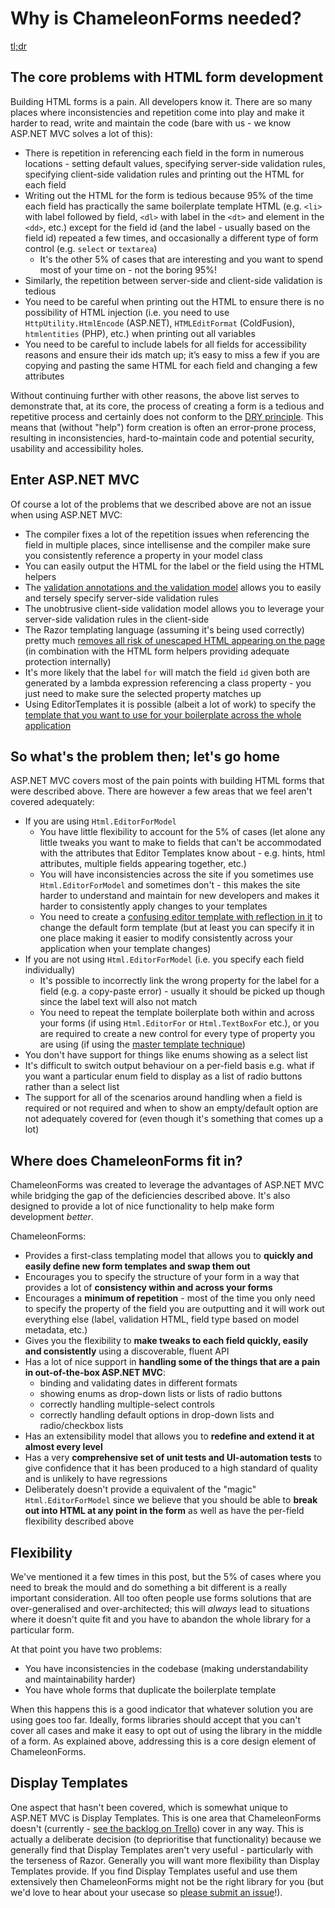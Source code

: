 # Why is ChameleonForms needed?

[tl;dr](why.md#where-does-chameleonforms-fit-in)

## The core problems with HTML form development

Building HTML forms is a pain. All developers know it. There are so many places where inconsistencies and repetition come into play and make it harder to read, write and maintain the code (bare with us - we know ASP.NET MVC solves a lot of this):

* There is repetition in referencing each field in the form in numerous locations - setting default values, specifying server-side validation rules, specifying client-side validation rules and printing out the HTML for each field
* Writing out the HTML for the form is tedious because 95% of the time each field has practically the same boilerplate template HTML (e.g. `<li>` with label followed by field, `<dl>` with label in the `<dt>` and element in the `<dd>`, etc.) except for the field id (and the label - usually based on the field id) repeated a few times, and occasionally a different type of form control (e.g. `select` or `textarea`)
    * It's the other 5% of cases that are interesting and you want to spend most of your time on - not the boring 95%!
* Similarly, the repetition between server-side and client-side validation is tedious
* You need to be careful when printing out the HTML to ensure there is no possibility of HTML injection (i.e. you need to use `HttpUtility.HtmlEncode` (ASP.NET), `HTMLEditFormat` (ColdFusion), `htmlentities` (PHP), etc.) when printing out all variables
* You need to be careful to include labels for all fields for accessibility reasons and ensure their ids match up; it’s easy to miss a few if you are copying and pasting the same HTML for each field and changing a few attributes

Without continuing further with other reasons, the above list serves to demonstrate that, at its core, the process of creating a form is a tedious and repetitive process and certainly does not conform to the [DRY principle](http://en.wikipedia.org/wiki/Don't_repeat_yourself). This means that (without "help") form creation is often an error-prone process, resulting in inconsistencies, hard-to-maintain code and potential security, usability and accessibility holes.

## Enter ASP.NET MVC

Of course a lot of the problems that we described above are not an issue when using ASP.NET MVC:

* The compiler fixes a lot of the repetition issues when referencing the field in multiple places, since intellisense and the compiler make sure you consistently reference a property in your model class
* You can easily output the HTML for the label or the field using the HTML helpers
* The [validation annotations and the validation model](http://robdmoore.id.au/blog/2012/04/27/unobtrusive-validation-in-asp-net-mvc-3-and-4/) allows you to easily and tersely specify server-side validation rules
* The unobtrusive client-side validation model allows you to leverage your server-side validation rules in the client-side
* The Razor templating language (assuming it's being used correctly) pretty much [removes all risk of unescaped HTML appearing on the page](http://www.bryanavery.co.uk/post/2013/05/15/Cross-Site-Attacks-XSS-.aspx) (in combination with the HTML form helpers providing adequate protection internally)
* It's more likely that the label `for` will match the field `id` given both are generated by a lambda expression referencing a class property - you just need to make sure the selected property matches up
* Using EditorTemplates it is possible (albeit a lot of work) to specify the [template that you want to use for your boilerplate across the whole application](http://bradwilson.typepad.com/blog/2009/10/aspnet-mvc-2-templates-part-1-introduction.html)

## So what's the problem then; let's go home
ASP.NET MVC covers most of the pain points with building HTML forms that were described above. There are however a few areas that we feel aren't covered adequately:

* If you are using `Html.EditorForModel`
    * You have little flexibility to account for the 5% of cases (let alone any little tweaks you want to make to fields that can't be accommodated with the attributes that Editor Templates know about - e.g. hints, html attributes, multiple fields appearing together, etc.)
    * You will have inconsistencies across the site if you sometimes use `Html.EditorForModel` and sometimes don't - this makes the site harder to understand and maintain for new developers and makes it harder to consistently apply changes to your templates
    * You need to create a [confusing editor template with reflection in it](http://bradwilson.typepad.com/blog/2009/10/aspnet-mvc-2-templates-part-3-default-templates.html) to change the default form template (but at least you can specify it in one place making it easier to modify consistently across your application when your template changes)
* If you are not using `Html.EditorForModel` (i.e. you specify each field individually)
    * It's possible to incorrectly link the wrong property for the label for a field (e.g. a copy-paste error) - usually it should be picked up though since the label text will also not match
    * You need to repeat the template boilerplate both within and across your forms (if using `Html.EditorFor` or `Html.TextBoxFor` etc.), or you are required to create a new control for every type of property you are using (if using the [master template technique](http://bradwilson.typepad.com/blog/2009/10/aspnet-mvc-2-templates-part-5-master-page-templates.html))
* You don't have support for things like enums showing as a select list
* It's difficult to switch output behaviour on a per-field basis e.g. what if you want a particular enum field to display as a list of radio buttons rather than a select list
* The support for all of the scenarios around handling when a field is required or not required and when to show an empty/default option are not adequately covered for (even though it's something that comes up a lot)

## Where does ChameleonForms fit in?
ChameleonForms was created to leverage the advantages of ASP.NET MVC while bridging the gap of the deficiencies described above. It's also designed to provide a lot of nice functionality to help make form development *better*.

ChameleonForms:

* Provides a first-class templating model that allows you to **quickly and easily define new form templates and swap them out**
* Encourages you to specify the structure of your form in a way that provides a lot of **consistency within and across your forms**
* Encourages a **minimum of repetition** - most of the time you only need to specify the property of the field you are outputting and it will work out everything else (label, validation HTML, field type based on model metadata, etc.)
* Gives you the flexibility to **make tweaks to each field quickly, easily and consistently** using a discoverable, fluent API
* Has a lot of nice support in **handling some of the things that are a pain in out-of-the-box ASP.NET MVC**:
    * binding and validating dates in different formats
    * showing enums as drop-down lists or lists of radio buttons
    * correctly handling multiple-select controls
    * correctly handling default options in drop-down lists and radio/checkbox lists
* Has an extensibility model that allows you to **redefine and extend it at almost every level**
* Has a very **comprehensive set of unit tests and UI-automation tests** to give confidence that it has been produced to a high standard of quality and is unlikely to have regressions
* Deliberately doesn't provide a equivalent of the "magic" `Html.EditorForModel` since we believe that you should be able to **break out into HTML at any point in the form** as well as have the per-field flexibility described above

## Flexibility
We've mentioned it a few times in this post, but the 5% of cases where you need to break the mould and do something a bit different is a really important consideration. All too often people use forms solutions that are over-generalised and over-architected; this will *always* lead to situations where it doesn't quite fit and you have to abandon the whole library for a particular form.

At that point you have two problems:

* You have inconsistencies in the codebase (making understandability and maintainability harder)
* You have whole forms that duplicate the boilerplate template

When this happens this is a good indicator that whatever solution you are using goes too far. Ideally, forms libraries should accept that you can't cover all cases and make it easy to opt out of using the library in the middle of a form. As explained above, addressing this is a core design element of ChameleonForms.

## Display Templates
One aspect that hasn't been covered, which is somewhat unique to ASP.NET MVC is Display Templates. This is one area that ChameleonForms doesn't (currently - [see the backlog on Trello](https://trello.com/b/fSuyhwNZ)) cover in any way. This is actually a deliberate decision (to deprioritise that functionality) because we generally find that Display Templates aren't very useful - particularly with the terseness of Razor. Generally you will want more flexibility than Display Templates provide. If you find Display Templates useful and use them extensively then ChameleonForms might not be the right library for you (but we'd love to hear about your usecase so [please submit an issue](https://github.com/MRCollective/ChameleonForms/issues)!).
